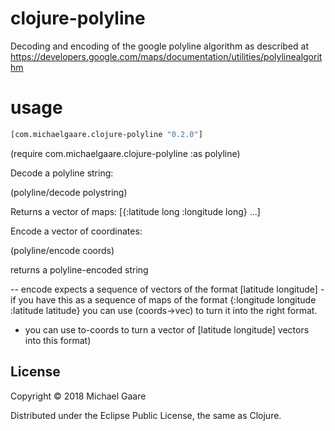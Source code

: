 # clojure-polyline

Decoding and encoding of the google polyline algorithm as described at
https://developers.google.com/maps/documentation/utilities/polylinealgorithm

# usage

```clojure
[com.michaelgaare.clojure-polyline "0.2.0"]
```

(require com.michaelgaare.clojure-polyline :as polyline)

Decode a polyline string:

(polyline/decode polystring)

Returns a vector of maps: [{:latitude long :longitude long} ...]

Encode a vector of coordinates:

(polyline/encode coords)

returns a polyline-encoded string

-- encode expects a sequence of vectors of the format [latitude
longitude] - if you have this as a sequence of maps of the format
{:longitude longitude :latitude latitude} you can use (coords->vec) to
turn it into the right format.

- you can use to-coords to turn a
vector of [latitude longitude] vectors into this format)

## License

Copyright © 2018 Michael Gaare

Distributed under the Eclipse Public License, the same as Clojure.
